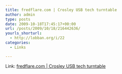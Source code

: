 ```yaml
---
title: fredflare.com | Crosley USB tech turntable
author: admin
type: posts
date: 2009-10-18T17:45:17+00:00
url: /posts/2009/10/18/216442636/
yourls_shorturl:
  - http://lobban.org/i/22
categories:
  - Links

---
```

Link: [fredflare.com | Crosley USB tech turntable][1]

 [1]: http://fredflare.com/customer/product.php?productid=5369&cat=254